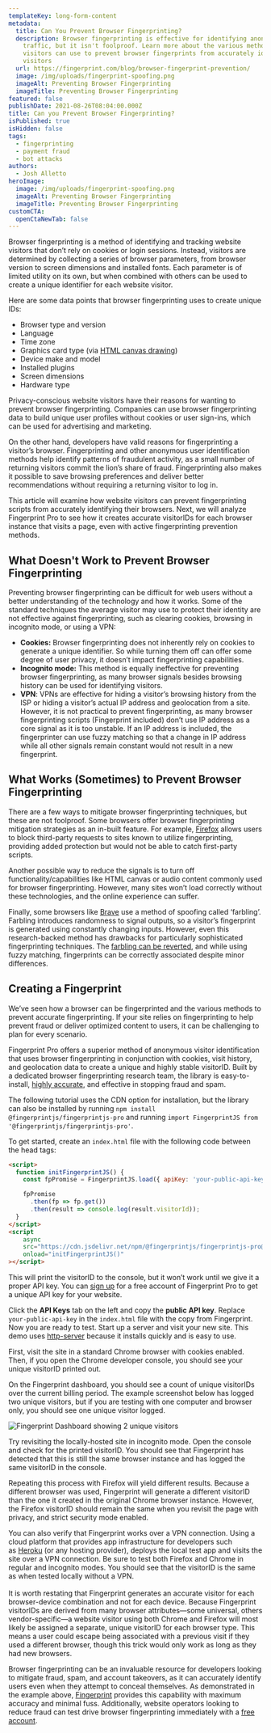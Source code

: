 ```yaml
---
templateKey: long-form-content
metadata:
  title: Can You Prevent Browser Fingerprinting?
  description: Browser fingerprinting is effective for identifying anonymous
    traffic, but it isn't foolproof. Learn more about the various methods
    visitors can use to prevent browser fingerprints from accurately identifying
    visitors
  url: https://fingerprint.com/blog/browser-fingerprint-prevention/
  image: /img/uploads/fingerprint-spoofing.png
  imageAlt: Preventing Browser Fingerprinting
  imageTitle: Preventing Browser Fingerprinting
featured: false
publishDate: 2021-08-26T08:04:00.000Z
title: Can you Prevent Browser Fingerprinting?
isPublished: true
isHidden: false
tags:
  - fingerprinting
  - payment fraud
  - bot attacks
authors:
  - Josh Alletto
heroImage:
  image: /img/uploads/fingerprint-spoofing.png
  imageAlt: Preventing Browser Fingerprinting
  imageTitle: Preventing Browser Fingerprinting
customCTA:
  openCtaNewTab: false
---
```

Browser fingerprinting is a method of identifying and tracking website visitors that don’t rely on cookies or login sessions. Instead, visitors are determined by collecting a series of browser parameters, from browser version to screen dimensions and installed fonts. Each parameter is of limited utility on its own, but when combined with others can be used to create a unique identifier for each website visitor.

Here are some data points that browser fingerprinting uses to create unique IDs: 

* Browser type and version
* Language
* Time zone
* Graphics card type (via [HTML canvas drawing](https://www.w3schools.com/html/html5_canvas.asp)) 
* Device make and model 
* Installed plugins
* Screen dimensions
* Hardware type

Privacy-conscious website visitors have their reasons for wanting to prevent browser fingerprinting. Companies can use browser fingerprinting data to build unique user profiles without cookies or user sign-ins, which can be used for advertising and marketing.

On the other hand, developers have valid reasons for fingerprinting a visitor’s browser. Fingerprinting and other anonymous user identification methods help identify patterns of fraudulent activity, as a small number of returning visitors commit the lion’s share of fraud. Fingerprinting also makes it possible to save browsing preferences and deliver better recommendations without requiring a returning visitor to log in.

This article will examine how website visitors can prevent fingerprinting scripts from accurately identifying their browsers. Next, we will analyze Fingerprint Pro to see how it creates accurate visitorIDs for each browser instance that visits a page, even with active fingerprinting prevention methods. 

## What Doesn't Work to Prevent Browser Fingerprinting

Preventing browser fingerprinting can be difficult for web users without a better understanding of the technology and how it works. Some of the standard techniques the average visitor may use to protect their identity are not effective against fingerprinting, such as clearing cookies, browsing in incognito mode, or using a VPN:

* **Cookies:** Browser fingerprinting does not inherently rely on cookies to generate a unique identifier. So while turning them off can offer some degree of user privacy, it doesn’t impact fingerprinting capabilities.
* **Incognito mode:** This method is equally ineffective for preventing browser fingerprinting, as many browser signals besides browsing history can be used for identifying visitors.
* **VPN**: VPNs are effective for hiding a visitor’s browsing history from the ISP or hiding a visitor’s actual IP address and geolocation from a site. However, it is not practical to prevent fingerprinting, as many browser fingerprinting scripts (Fingerprint included) don’t use IP address as a core signal as it is too unstable. If an IP address is included, the fingerprinter can use fuzzy matching so that a change in IP address while all other signals remain constant would not result in a new fingerprint.

## What Works (Sometimes) to Prevent Browser Fingerprinting

There are a few ways to mitigate browser fingerprinting techniques, but these are not foolproof. Some browsers offer browser fingerprinting mitigation strategies as an in-built feature. For example, [Firefox](https://support.mozilla.org/en-US/kb/firefox-protection-against-fingerprinting) allows users to block third-party requests to sites known to utilize fingerprinting, providing added protection but would not be able to catch first-party scripts.

Another possible way to reduce the signals is to turn off functionality/capabilities like HTML canvas or audio content commonly used for browser fingerprinting. However, many sites won’t load correctly without these technologies, and the online experience can suffer.

Finally, some browsers like [Brave](https://brave.com/) use a method of spoofing called ‘farbling’. Farbling introduces randomness to signal outputs, so a visitor’s fingerprint is generated using constantly changing inputs. However, even this research-backed method has drawbacks for particularly sophisticated fingerprinting techniques. The [farbling can be reverted](https://fingerprint.com/blog/audio-fingerprinting/), and while using fuzzy matching, fingerprints can be correctly associated despite minor differences.

## Creating a Fingerprint

We’ve seen how a browser can be fingerprinted and the various methods to prevent accurate fingerprinting. If your site relies on fingerprinting to help prevent fraud or deliver optimized content to users, it can be challenging to plan for every scenario.

Fingerprint Pro offers a superior method of anonymous visitor identification that uses browser fingerprinting in conjunction with cookies, visit history, and geolocation data to create a unique and highly stable visitorID. Built by a dedicated browser fingerprinting research team, the library is easy-to-install, [highly accurate](https://dev.fingerprint.com/docs/understanding-our-995-accuracy), and effective in stopping fraud and spam.

The following tutorial uses the CDN option for installation, but the library can also be installed by running `npm install @fingerprintjs/fingerprintjs-pro` and running `import FingerprintJS from '@fingerprintjs/fingerprintjs-pro'`. 

To get started, create an `index.html` file with the following code between the head tags:

```html
<script>
  function initFingerprintJS() {
    const fpPromise = FingerprintJS.load({ apiKey: 'your-public-api-key' });

    fpPromise
      .then(fp => fp.get())
      .then(result => console.log(result.visitorId));
  }
</script>
<script
    async
    src="https://cdn.jsdelivr.net/npm/@fingerprintjs/fingerprintjs-pro@3/dist/fp.min.js"
    onload="initFingerprintJS()"
></script>
```

This will print the visitorID to the console, but it won’t work until we give it a proper API key. You can [sign up](https://dashboard.fingerprint.com/signup) for a free account of Fingerprint Pro to get a unique API key for your website.

Click the **API Keys** tab on the left and copy the **public API key**. Replace `your-public-api-key` in the `index.html` file with the copy from Fingerprint. Now you are ready to test. Start up a server and visit your new site. This demo uses [http-server](https://www.npmjs.com/package/http-server) because it installs quickly and is easy to use.

First, visit the site in a standard Chrome browser with cookies enabled. Then, if you open the Chrome developer console, you should see your unique visitorID printed out.

On the Fingerprint dashboard, you should see a count of unique visitorIDs over the current billing period. The example screenshot below has logged two unique visitors, but if you are testing with one computer and browser only, you should see one unique visitor logged.

![Fingerprint Dashboard showing 2 unique visitors](/img/uploads/screenshot_fpjs_usage.png)

Try revisiting the locally-hosted site in incognito mode. Open the console and check for the printed visitorID. You should see that Fingerprint has detected that this is still the same browser instance and has logged the same visitorID in the console.

Repeating this process with Firefox will yield different results. Because a different browser was used, Fingerprint will generate a different visitorID than the one it created in the original Chrome browser instance. However, the Firefox visitorID should remain the same when you revisit the page with privacy, and strict security mode enabled.

You can also verify that Fingerprint works over a VPN connection. Using a cloud platform that provides app infrastructure for developers such as [Heroku](https://www.heroku.com/) (or any hosting provider), deploys the local test app and visits the site over a VPN connection. Be sure to test both Firefox and Chrome in regular and incognito modes. You should see that the visitorID is the same as when tested locally without a VPN.\
\
It is worth restating that Fingerprint generates an accurate visitor for each browser-device combination and not for each device. Because Fingerprint visitorIDs are derived from many browser attributes—some universal, others vendor-specific—a website visitor using both Chrome and Firefox will most likely be assigned a separate, unique visitorID for each browser type. This means a user could escape being associated with a previous visit if they used a different browser, though this trick would only work as long as they had new browsers.

Browser fingerprinting can be an invaluable resource for developers looking to mitigate fraud, spam, and account takeovers, as it can accurately identify users even when they attempt to conceal themselves. As demonstrated in the example above, [Fingerprint](https://fingerprint.com/blog/browser-fingerprint-prevention/) provides this capability with maximum accuracy and minimal fuss. Additionally, website operators looking to reduce fraud can test drive browser fingerprinting immediately with a [free account](https://dashboard.fingerprint.com/signup).